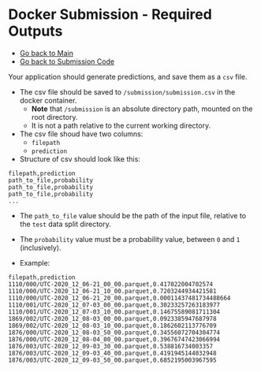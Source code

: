 # Docker Submission - Required Outputs

- [Go back to Main](../README.md)
- [Go back to Submission Code](create_code.md)


Your application should generate predictions, and save them as a `csv` file.

- The csv file should be saved to `/submission/submission.csv` in the docker container.
  - **Note** that `/submission` is an absolute directory path, mounted on the root directory.
  - It is not a path relative to the current working directory.
- The csv file shoud have two columns:
  - `filepath`
  - `prediction`
- Structure of csv should look like this:

```
filepath,prediction
path_to_file,probability
path_to_file,probability
path_to_file,probability
...
```

- The `path_to_file` value should be the path of the input file, relative to the `test` data split directory.
- The `probability` value must be a probability value, between `0` and `1` (inclusively).


- Example:

```
filepath,prediction
1110/000/UTC-2020_12_06-21_00_00.parquet,0.417022004702574
1110/000/UTC-2020_12_06-21_10_00.parquet,0.7203244934421581
1110/000/UTC-2020_12_06-21_20_00.parquet,0.00011437481734488664
1110/001/UTC-2020_12_07-03_00_00.parquet,0.30233257263183977
1110/001/UTC-2020_12_07-03_10_00.parquet,0.14675589081711304
1869/002/UTC-2020_12_08-03_00_00.parquet,0.0923385947687978
1869/002/UTC-2020_12_08-03_10_00.parquet,0.1862602113776709
1876/000/UTC-2020_12_08-03_50_00.parquet,0.34556072704304774
1876/000/UTC-2020_12_08-04_00_00.parquet,0.39676747423066994
1876/003/UTC-2020_12_09-03_30_00.parquet,0.538816734003357
1876/003/UTC-2020_12_09-03_40_00.parquet,0.4191945144032948
1876/003/UTC-2020_12_09-03_50_00.parquet,0.6852195003967595
```
